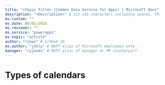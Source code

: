 ```yaml
---
title: "<Topic Title> (Common Data Service for Apps) | Microsoft Docs" # Intent and product brand in a unique string of 43-59 chars including spaces
description: "<Description>" # 115-145 characters including spaces. This abstract displays in the search result.
ms.custom: ""
ms.date: 08/01/2018
ms.reviewer: ""
ms.service: "powerapps"
ms.topic: "article"
author: "rjmax" # GitHub ID
ms.author: "jdaly" # MSFT alias of Microsoft employees only
manager: "ryjones" # MSFT alias of manager or PM counterpart
---
```

# Types of calendars

<!-- 
Unknown Owner
https://docs.microsoft.com/en-us/dynamics365/customer-engagement/developer/types-calendars 

-->